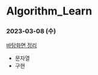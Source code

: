 # Algorithm_Learn
### 2023-03-08 (수)
[바탕화면 정리](https://school.programmers.co.kr/learn/courses/30/lessons/161990)
- 문자열
- 구현
